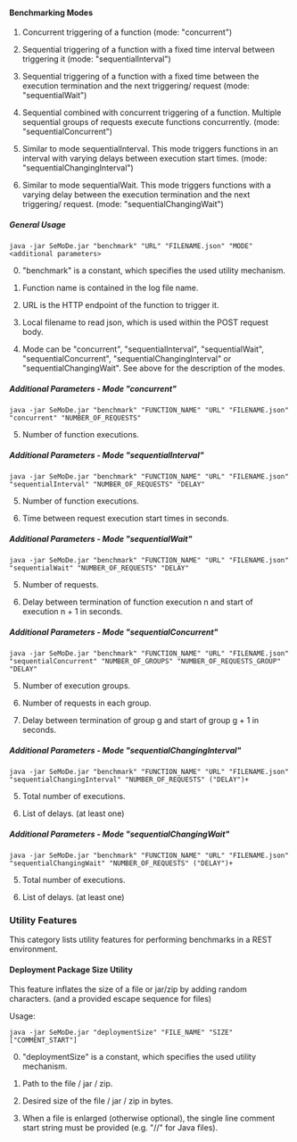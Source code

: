 #### Benchmarking Modes

1. Concurrent triggering of a function (mode: "concurrent")

2. Sequential triggering of a function with a fixed time interval between triggering it (mode: "sequentialInterval")

3. Sequential triggering of a function with a fixed time between the execution termination and the next triggering/ request (mode: "sequentialWait")

4. Sequential combined with concurrent triggering of a function. Multiple sequential groups of requests execute functions concurrently. (mode: "sequentialConcurrent")

5. Similar to mode sequentialInterval. This mode triggers functions in an interval with varying delays between execution start times. (mode: "sequentialChangingInterval")

6. Similar to mode sequentialWait. This mode triggers functions with a varying delay between the execution termination and the next triggering/ request. (mode: "sequentialChangingWait")

##### General Usage

```
java -jar SeMoDe.jar "benchmark" "URL" "FILENAME.json" "MODE" <additional parameters>
```

0. "benchmark" is a constant, which specifies the used utility mechanism.

1. Function name is contained in the log file name.

2. URL is the HTTP endpoint of the function to trigger it.

3. Local filename to read json, which is used within the POST request body.

4. Mode can be "concurrent", "sequentialInterval", "sequentialWait", "sequentialConcurrent", "sequentialChangingInterval" or "sequentialChangingWait". See above for the description of the modes.

##### Additional Parameters - Mode "concurrent"

```
java -jar SeMoDe.jar "benchmark" "FUNCTION_NAME" "URL" "FILENAME.json" "concurrent" "NUMBER_OF_REQUESTS"
```  

5. Number of function executions.

##### Additional Parameters - Mode "sequentialInterval"

```
java -jar SeMoDe.jar "benchmark" "FUNCTION_NAME" "URL" "FILENAME.json" "sequentialInterval" "NUMBER_OF_REQUESTS" "DELAY"
```  

5. Number of function executions.

6. Time between request execution start times in seconds.

##### Additional Parameters - Mode "sequentialWait"

```
java -jar SeMoDe.jar "benchmark" "FUNCTION_NAME" "URL" "FILENAME.json" "sequentialWait" "NUMBER_OF_REQUESTS" "DELAY"
```  

5. Number of requests.

6. Delay between termination of function execution n and start of execution n + 1 in seconds.

##### Additional Parameters - Mode "sequentialConcurrent"

```
java -jar SeMoDe.jar "benchmark" "FUNCTION_NAME" "URL" "FILENAME.json" "sequentialConcurrent" "NUMBER_OF_GROUPS" "NUMBER_OF_REQUESTS_GROUP" "DELAY"
```

5. Number of execution groups.

6. Number of requests in each group.

7. Delay between termination of group g and start of group g + 1 in seconds.

##### Additional Parameters - Mode "sequentialChangingInterval"

```
java -jar SeMoDe.jar "benchmark" "FUNCTION_NAME" "URL" "FILENAME.json" "sequentialChangingInterval" "NUMBER_OF_REQUESTS" ("DELAY")+
```

5. Total number of executions.

6. List of delays. (at least one)

##### Additional Parameters - Mode "sequentialChangingWait"

```
java -jar SeMoDe.jar "benchmark" "FUNCTION_NAME" "URL" "FILENAME.json" "sequentialChangingWait" "NUMBER_OF_REQUESTS" ("DELAY")+
```

5. Total number of executions.

6. List of delays. (at least one)

### Utility Features

This category lists utility features for performing benchmarks in a REST environment.

#### Deployment Package Size Utility

This feature inflates the size of a file or jar/zip by adding random characters. (and a provided escape sequence for files)

Usage:

```
java -jar SeMoDe.jar "deploymentSize" "FILE_NAME" "SIZE" ["COMMENT_START"]
```

0. "deploymentSize" is a constant, which specifies the used utility mechanism.

1. Path to the file / jar / zip.

2. Desired size of the file / jar / zip in bytes.

3. When a file is enlarged (otherwise optional), the single line comment start string must be provided (e.g. "//" for Java files).
